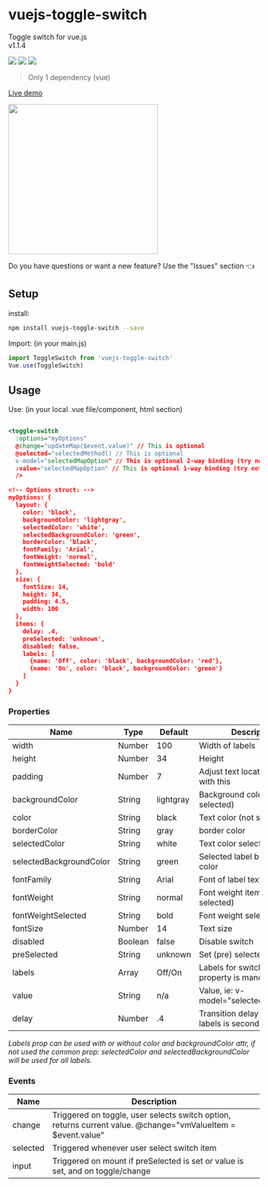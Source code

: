 # vuejs-toggle-switch
Toggle switch for vue.js <br>
v1.1.4

<img src="https://img.shields.io/badge/license-MIT-green.svg" /> <img src="https://img.shields.io/badge/dependencies-1-brightgreen.svg" /> <img src="https://img.shields.io/badge/bugs-0-red.svg" />
> Only 1 dependency (vue)

[Live demo](http://softwarefun.no/#/toggleswitch) 
<br>

<img src="http://softwarefun.no/static/toggleswitchV2.png" height="300">

Do you have questions or want a new feature? Use the "Issues" section :point_left:

## Setup
install:
```bash
npm install vuejs-toggle-switch --save
```

Import: (in your main.js)
```javascript
import ToggleSwitch from 'vuejs-toggle-switch'
Vue.use(ToggleSwitch)
```
## Usage
Use: (in your local .vue file/component, html section)

```xml

<toggle-switch
  :options="myOptions"
  @change="updateMap($event.value)" // This is optional
  @selected="selectedMethod() // This is optional
  v-model="selectedMapOption" // This is optional 2-way binding (try not to use both 1-way and 2-way)
  :value="selectedMapOption" // This is optional 1-way binding (try not to use both 1-way and 2-way)
  /> 

<!-- Options struct: -->
myOptions: {
  layout: {
    color: 'black',
    backgroundColor: 'lightgray',
    selectedColor: 'white',
    selectedBackgroundColor: 'green',
    borderColor: 'black',
    fontFamily: 'Arial',
    fontWeight: 'normal',
    fontWeightSelected: 'bold'
  },
  size: {
    fontSize: 14,
    height: 34,
    padding: 4.5,
    width: 100
  },
  items: {
    delay: .4,
    preSelected: 'unknown',
    disabled: false,
    labels: [
      {name: 'Off', color: 'black', backgroundColor: 'red'}, 
      {name: 'On', color: 'black', backgroundColor: 'green'}
    ]
  }
}
```

### Properties

| Name            | Type              | Default     | Description                        |
| ---             | ---               | ---         | ---                                |
| width           | Number            | 100         | Width of labels|
| height          | Number            | 34          | Height |
| padding         | Number            | 7           | Adjust text location in label with this |
| backgroundColor | String            | lightgray   | Background color (not selected) |
| color           | String            | black       | Text color (not selected)|
| borderColor     | String            | gray        | border color |
| selectedColor   | String            | white       | Text color selected label |
| selectedBackgroundColor | String    | green       | Selected label background color |
| fontFamily      | String            | Arial       | Font of label text |
| fontWeight      | String            | normal      | Font weight item (not selected) |
| fontWeightSelected      | String    | bold        | Font weight selected item |
| fontSize        | Number            | 14          | Text size |
| disabled        | Boolean           | false       | Disable switch |
| preSelected     | String            | unknown     | Set (pre) selected label |
| labels          | Array             | Off/On      | Labels for switch, name property is mandatory|
| value           | String            | n/a         | Value, ie:  v-model="selectedMapOption"  |
| delay           | Number            | .4          | Transition delay between labels is seconds |

<i>Labels prop can be used with or without color and backgroundColor attr, if not used the common prop: 
selectedColor and selectedBackgroundColor will be used for all labels.</i>

### Events

| Name   | Description              |
| ---    | ---                      |
| change | Triggered on toggle, user selects switch option, returns current value. @change="vmValueItem = $event.value" |
| selected | Triggered whenever user select switch item |
| input | Triggered on mount if preSelected is set or value is set, and on toggle/change |


[0]: https://img.shields.io/badge/license-MIT-green.svg
[1]: https://github.com/larsmars/vuejs-toggle-switch/blob/master/LICENSE
[2]: https://img.shields.io/badge/updated-february%202018-brightgreen.svg
[3]: https://img.shields.io/badge/dependencies-1-brightgreen.svg
[4]: https://img.shields.io/badge/npm-v1.0.11-blue.svg
[5]: https://img.shields.io/badge/bugs-0-red.svg
[98]: https://www.npmjs.org/package/vuejs-toggle-switch
[99]: https://github.com/larsmars/vuejs-toggle-switch

